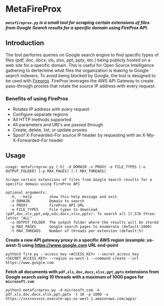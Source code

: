 # MetaFireProx

***`metafireprox.py` is a small tool for scraping certain extensions of files from Google Search results for a specific domain using FireProx API.***

## Introduction

The tool performs queries on Google search engine to find specific types of files (pdf, doc, docx, xls, xlsx, ppt, pptx, etc.) being publicly hosted on a web site for a specific domain.
This is useful for Open Source Intelligence gathering to dertermine what files the organization is leaking to Google search indexers.
To avoid being blocked by Google, the tool is designed to be used with [Fireprox](https://github.com/ustayready/fireprox). 
FireProx leverages the AWS API Gateway to create pass-through proxies that rotate the source IP address with every request.

### Benefits of using FireProx
 * Rotates IP address with every request
 * Configure separate regions
 * All HTTP methods supported
 * All parameters and URI's are passed through
 * Create, delete, list, or update proxies
 * Spoof X-Forwarded-For source IP header by requesting with an X-My-X-Forwarded-For header

## Usage
```shell
usage: metafireprox.py [-h] -d DOMAIN -x PROXY -e FILE_TYPES [-o OUTPUT_FOLDER] [-p MAX_PAGES] [-t MAX_THREADS]

Scrape certain extensions of files from Google Search results for a specific domain using FireProx API

optional arguments:
  -h, --help        show this help message and exit
  -d DOMAIN         Domain to search
  -x PROXY          FireProx API URL
  -e FILE_TYPES     File types to download (pdf,doc,xls,ppt,odp,ods,docx,xlsx,pptx). To search all 17,576 three-letter "ALL"
  -o OUTPUT_FOLDER  The output folder where the results will be stored
  -p MAX_PAGES      Google search pages to enumerate (default:1000)
  -t MAX_THREADS    Number of threads per extension (default:5)
```

**Create a new API gateway proxy in a specific AWS region (example: us-west-1) using https://www.google.com URL end-point**

```shell
python3 fire.py --access_key <ACCESS_KEY> --secret_access_key <SECRET_ACCESS_KEY> --region us-west-1 --command create --url https://www.google.com
```

**Fetch all documents with `pdf,xls,doc,docx,xlsx,ppt,pptx` extensions from Google search using 10 threads with a maximum of 1000 pages for `microsoft.com`**

```shell
python3 metafireprox.py -d microsoft.com -e pdf,xls,doc,docx,xlsx,ppt,pptx -t 10 -p 1000 -x https://xxxxxxxxxx.execute-api.us-west-1.amazonaws.com/apps/
```
